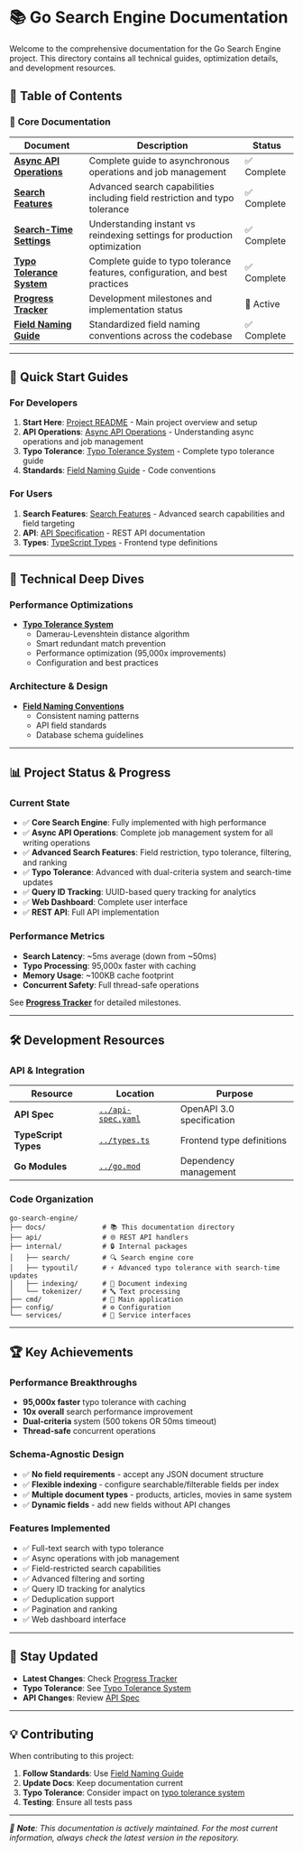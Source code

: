 # 📚 Go Search Engine Documentation

Welcome to the comprehensive documentation for the Go Search Engine project. This directory contains all technical
guides, optimization details, and development resources.

## 📖 Table of Contents

### 🚀 **Core Documentation**

| Document                                              | Description                                                                  | Status      |
| ----------------------------------------------------- | ---------------------------------------------------------------------------- | ----------- |
| [**Async API Operations**](./ASYNC_API.md)            | Complete guide to asynchronous operations and job management                 | ✅ Complete |
| [**Search Features**](./SEARCH_FEATURES.md)           | Advanced search capabilities including field restriction and typo tolerance  | ✅ Complete |
| [**Search-Time Settings**](./SEARCH_TIME_SETTINGS.md) | Understanding instant vs reindexing settings for production optimization     | ✅ Complete |
| [**Typo Tolerance System**](./TYPO_TOLERANCE.md)      | Complete guide to typo tolerance features, configuration, and best practices | ✅ Complete |
| [**Progress Tracker**](./PROGRESS.md)                 | Development milestones and implementation status                             | 🔄 Active   |
| [**Field Naming Guide**](./FIELD_NAMING_GUIDE.md)     | Standardized field naming conventions across the codebase                    | ✅ Complete |

---

## 🎯 **Quick Start Guides**

### For Developers

1. **Start Here**: [Project README](../README.md) - Main project overview and setup
2. **API Operations**: [Async API Operations](./ASYNC_API.md) - Understanding async operations and job management
3. **Typo Tolerance**: [Typo Tolerance System](./TYPO_TOLERANCE.md) - Complete typo tolerance guide
4. **Standards**: [Field Naming Guide](./FIELD_NAMING_GUIDE.md) - Code conventions

### For Users

1. **Search Features**: [Search Features](./SEARCH_FEATURES.md) - Advanced search capabilities and field targeting
2. **API**: [API Specification](../api-spec.yaml) - REST API documentation
3. **Types**: [TypeScript Types](../types.ts) - Frontend type definitions

---

## 🔧 **Technical Deep Dives**

### Performance Optimizations

- **[Typo Tolerance System](./TYPO_TOLERANCE.md)**
  - Damerau-Levenshtein distance algorithm
  - Smart redundant match prevention
  - Performance optimization (95,000x improvements)
  - Configuration and best practices

### Architecture & Design

- **[Field Naming Conventions](./FIELD_NAMING_GUIDE.md)**
  - Consistent naming patterns
  - API field standards
  - Database schema guidelines

---

## 📊 **Project Status & Progress**

### Current State

- ✅ **Core Search Engine**: Fully implemented with high performance
- ✅ **Async API Operations**: Complete job management system for all writing operations
- ✅ **Advanced Search Features**: Field restriction, typo tolerance, filtering, and ranking
- ✅ **Typo Tolerance**: Advanced with dual-criteria system and search-time updates
- ✅ **Query ID Tracking**: UUID-based query tracking for analytics
- ✅ **Web Dashboard**: Complete user interface
- ✅ **REST API**: Full API implementation

### Performance Metrics

- **Search Latency**: ~5ms average (down from ~50ms)
- **Typo Processing**: 95,000x faster with caching
- **Memory Usage**: ~100KB cache footprint
- **Concurrent Safety**: Full thread-safe operations

See [**Progress Tracker**](./PROGRESS.md) for detailed milestones.

---

## 🛠️ **Development Resources**

### API & Integration

| Resource             | Location                               | Purpose                   |
| -------------------- | -------------------------------------- | ------------------------- |
| **API Spec**         | [`../api-spec.yaml`](../api-spec.yaml) | OpenAPI 3.0 specification |
| **TypeScript Types** | [`../types.ts`](../types.ts)           | Frontend type definitions |
| **Go Modules**       | [`../go.mod`](../go.mod)               | Dependency management     |

### Code Organization

```
go-search-engine/
├── docs/              # 📚 This documentation directory
├── api/               # 🌐 REST API handlers
├── internal/          # 🔒 Internal packages
│   ├── search/        # 🔍 Search engine core
│   ├── typoutil/      # ⚡ Advanced typo tolerance with search-time updates
│   ├── indexing/      # 📇 Document indexing
│   └── tokenizer/     # 🔤 Text processing
├── cmd/               # 🚀 Main application
├── config/            # ⚙️ Configuration
└── services/          # 🔧 Service interfaces
```

---

## 🏆 **Key Achievements**

### Performance Breakthroughs

- **95,000x faster** typo tolerance with caching
- **10x overall** search performance improvement
- **Dual-criteria** system (500 tokens OR 50ms timeout)
- **Thread-safe** concurrent operations

### Schema-Agnostic Design

- ✅ **No field requirements** - accept any JSON document structure
- ✅ **Flexible indexing** - configure searchable/filterable fields per index
- ✅ **Multiple document types** - products, articles, movies in same system
- ✅ **Dynamic fields** - add new fields without API changes

### Features Implemented

- ✅ Full-text search with typo tolerance
- ✅ Async operations with job management
- ✅ Field-restricted search capabilities
- ✅ Advanced filtering and sorting
- ✅ Query ID tracking for analytics
- ✅ Deduplication support
- ✅ Pagination and ranking
- ✅ Web dashboard interface

---

## 🔄 **Stay Updated**

- **Latest Changes**: Check [Progress Tracker](./PROGRESS.md)
- **Typo Tolerance**: See [Typo Tolerance System](./TYPO_TOLERANCE.md)
- **API Changes**: Review [API Spec](../api-spec.yaml)

---

## 💡 **Contributing**

When contributing to this project:

1. **Follow Standards**: Use [Field Naming Guide](./FIELD_NAMING_GUIDE.md)
2. **Update Docs**: Keep documentation current
3. **Typo Tolerance**: Consider impact on [typo tolerance system](./TYPO_TOLERANCE.md)
4. **Testing**: Ensure all tests pass

---

_📌 **Note**: This documentation is actively maintained. For the most current information, always check the latest
version in the repository._
